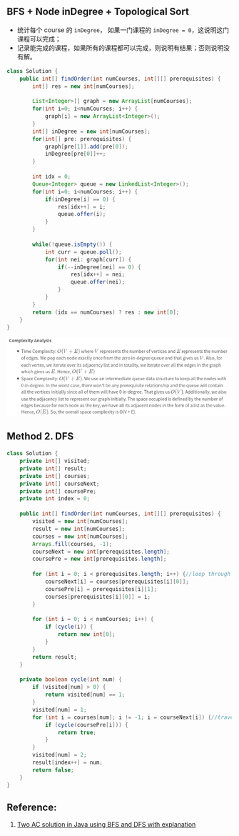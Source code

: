 

## BFS + Node inDegree + Topological Sort
* 统计每个 course 的 `inDegree`， 如果一门课程的 `inDegree = 0`，这说明这门课程可以完成；
* 记录能完成的课程，如果所有的课程都可以完成，则说明有结果；否则说明没有解。
```java 
class Solution {
    public int[] findOrder(int numCourses, int[][] prerequisites) {
        int[] res = new int[numCourses];
        
        List<Integer>[] graph = new ArrayList[numCourses];
        for(int i=0; i<numCourses; i++) {
            graph[i] = new ArrayList<Integer>();
        }
        int[] inDegree = new int[numCourses];
        for(int[] pre: prerequisites) {
            graph[pre[1]].add(pre[0]);
            inDegree[pre[0]]++;
        }
               
        int idx = 0;
        Queue<Integer> queue = new LinkedList<Integer>();
        for(int i=0; i<numCourses; i++) {
            if(inDegree[i] == 0) {
                res[idx++] = i;
                queue.offer(i);
            }
        }
        
        while(!queue.isEmpty()) {
            int curr = queue.poll();
            for(int nei: graph[curr]) {
                if(--inDegree[nei] == 0) {
                    res[idx++] = nei;
                    queue.offer(nei);
                }
            }
        }
        return (idx == numCourses) ? res : new int[0];
    }
}
```
![complexity](images/210_inDegree_complexity.png)


## Method 2. DFS

```java 
class Solution {
    private int[] visited;
    private int[] result;
    private int[] courses;
    private int[] courseNext;
    private int[] coursePre;
    private int index = 0;

    public int[] findOrder(int numCourses, int[][] prerequisites) {
        visited = new int[numCourses];
        result = new int[numCourses];
        courses = new int[numCourses];
        Arrays.fill(courses, -1);
        courseNext = new int[prerequisites.length];
        coursePre = new int[prerequisites.length];

        for (int i = 0; i < prerequisites.length; i++) {//loop through all edges
            courseNext[i] = courses[prerequisites[i][0]];
            coursePre[i] = prerequisites[i][1];
            courses[prerequisites[i][0]] = i;
        }

        for (int i = 0; i < numCourses; i++) {
            if (cycle(i)) {
                return new int[0];
            }
        }
        return result;
    }

    private boolean cycle(int num) {
        if (visited[num] > 0) {
            return visited[num] == 1;
        }
        visited[num] = 1;
        for (int i = courses[num]; i != -1; i = courseNext[i]) {//traverse path
            if (cycle(coursePre[i])) {
                return true;
            }
        }
        visited[num] = 2;
        result[index++] = num;
        return false;
    }
}
```


## Reference:
1. [Two AC solution in Java using BFS and DFS with explanation](https://leetcode.com/problems/course-schedule-ii/discuss/59317/Two-AC-solution-in-Java-using-BFS-and-DFS-with-explanation)
